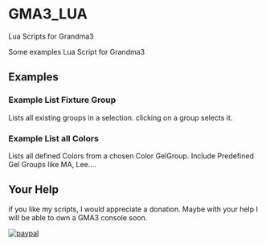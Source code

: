 # GMA3_LUA
Lua Scripts for Grandma3


Some examples Lua Script for Grandma3

## Examples
### Example List Fixture Group
Lists all existing groups in a selection. clicking on a group selects it.

### Example List all Colors
Lists all defined Colors from a chosen Color GelGroup. Include Predefined Gel Groups like MA, Lee....

## Your Help
if you like my scripts, I would appreciate a donation.
Maybe with your help I will be able to own a GMA3 console soon.

[![paypal](https://www.paypalobjects.com/en_US/i/btn/btn_donateCC_LG.gif)](https://www.paypal.com/cgi-bin/webscr?cmd=_s-xclick&hosted_button_id=P3PDSKPTXDCD8&source=url)
